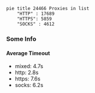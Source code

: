 
```mermaid
pie title 24466 Proxies in list
    "HTTP" : 17689
    "HTTPS": 5859
    "SOCKS" : 4612
```

### Some Info
#### Average Timeout

- mixed: 4.7s
- http: 2.8s
- https: 7.6s
- socks: 6.2s